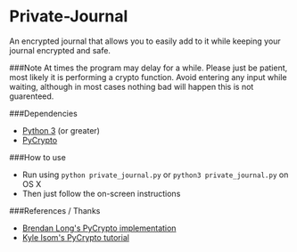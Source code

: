 Private-Journal
===============

An encrypted journal that allows you to easily add to it while keeping your journal encrypted and safe.

###Note
At times the program may delay for a while. Please just be patient, most likely it is performing a crypto function. Avoid entering any input while waiting,
although in most cases nothing bad will happen this is not guarenteed.

###Dependencies
* [Python 3](https://www.python.org/) (or greater)
* [PyCrypto](https://www.dlitz.net/software/pycrypto/)

###How to use
* Run using `python private_journal.py` or `python3 private_journal.py` on OS X
* Then just follow the on-screen instructions

###References / Thanks
* [Brendan Long's PyCrypto implementation](https://bitbucket.org/brendanlong/python-encryption)
* [Kyle Isom's PyCrypto tutorial](http://kyleisom.net/downloads/crypto_intro.pdf)
